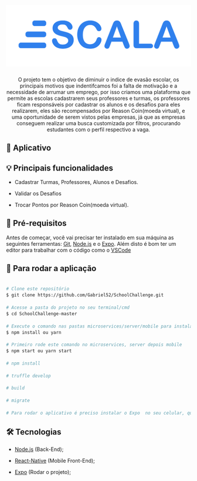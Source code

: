 <h1 align="center">
    <img alt="Logo" title="Logo" src="img/logo.png">
</h1>

<p align="center"> 
  O projeto tem o objetivo de diminuir o indice de evasão escolar, os principais motivos que indentifcamos foi a falta de motivação e a necessidade de arrumar um emprego, por isso criamos uma plataforma que permite as escolas cadastrarem seus professores e turmas, os professores ficam responsáveis por cadastrar os alunos e os desafios para eles realizarem, eles são recompensados por Reason Coin(moeda virtual), e uma oportunidade de serem vistos pelas empresas, já que as empresas conseguem realizar uma busca customizada por filtros, procurando estudantes com o perfil respectivo a vaga.
</p>

## :iphone: Aplicativo

## :bulb: Principais funcionalidades

* Cadastrar Turmas, Professores, Alunos e Desafios.

* Validar os Desafios

* Trocar Pontos por Reason Coin(moeda virtual).

## :wrench: Pré-requisitos

 Antes de começar, você vai precisar ter instalado em sua máquina as seguintes ferramentas:
[Git](https://git-scm.com), [Node.js](https://nodejs.org/en/) e o [Expo](https://expo.io/). 
Além disto é bom ter um editor para trabalhar com o código como o [VSCode](https://code.visualstudio.com/)

## :rocket: Para rodar a aplicação

```bash

# Clone este repositório
$ git clone https://github.com/Gabriel52/SchoolChallenge.git

# Acesse a pasta do projeto no seu terminal/cmd
$ cd SchoolChallenge-master

# Execute o comando nas pastas microservices/server/mobile para instalar todas as dependências
$ npm install ou yarn

# Primeiro rode este comando no microservices, server depois mobile
$ npm start ou yarn start

# npm install 

# truffle develop 

# build

# migrate

# Para rodar o aplicativo é preciso instalar o Expo  no seu celular, quando você rodar a aplicação Mobile com o comando yarn start, o seu navegador irá abrir mostrando um QrCode, abra o Expo no seu celular, e clique na opção "Scan QR Code", aponte a câmera para o QrCode e aproveite para fazer testes no Escala

```

## 🛠 Tecnologias

  * [Node.js](https://nodejs.org/en/) (Back-End);

  * [React-Native](https://reactnative.dev/) (Mobile Front-End);

  * [Expo](https://expo.io/) (Rodar o projeto);

